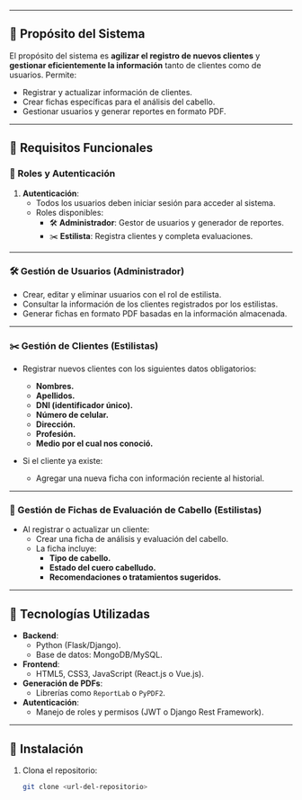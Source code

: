 
---

## **🎯 Propósito del Sistema**
El propósito del sistema es **agilizar el registro de nuevos clientes** y **gestionar eficientemente la información** tanto de clientes como de usuarios. 
Permite:
- Registrar y actualizar información de clientes.
- Crear fichas específicas para el análisis del cabello.
- Gestionar usuarios y generar reportes en formato PDF.

---

## **📜 Requisitos Funcionales**

### **👥 Roles y Autenticación**
1. **Autenticación**:
   - Todos los usuarios deben iniciar sesión para acceder al sistema.
   - Roles disponibles:
     - 🛠️ **Administrador**: Gestor de usuarios y generador de reportes.
     - ✂️ **Estilista**: Registra clientes y completa evaluaciones.

---

### **🛠️ Gestión de Usuarios (Administrador)**
- Crear, editar y eliminar usuarios con el rol de estilista.
- Consultar la información de los clientes registrados por los estilistas.
- Generar fichas en formato PDF basadas en la información almacenada.

---

### **✂️ Gestión de Clientes (Estilistas)**
- Registrar nuevos clientes con los siguientes datos obligatorios:
  - **Nombres.**
  - **Apellidos.**
  - **DNI (identificador único).**
  - **Número de celular.**
  - **Dirección.**
  - **Profesión.**
  - **Medio por el cual nos conoció.**

- Si el cliente ya existe:
  - Agregar una nueva ficha con información reciente al historial.

---

### **📝 Gestión de Fichas de Evaluación de Cabello (Estilistas)**
- Al registrar o actualizar un cliente:
  - Crear una ficha de análisis y evaluación del cabello.
  - La ficha incluye:
    - **Tipo de cabello.**
    - **Estado del cuero cabelludo.**
    - **Recomendaciones o tratamientos sugeridos.**

---

## **🔧 Tecnologías Utilizadas**
- **Backend**:
  - Python (Flask/Django).
  - Base de datos: MongoDB/MySQL.
- **Frontend**:
  - HTML5, CSS3, JavaScript (React.js o Vue.js).
- **Generación de PDFs**:
  - Librerías como `ReportLab` o `PyPDF2`.
- **Autenticación**:
  - Manejo de roles y permisos (JWT o Django Rest Framework).

---

## **🚀 Instalación**
1. Clona el repositorio:
   ```bash
   git clone <url-del-repositorio>
